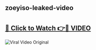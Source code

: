## zoeyiso-leaked-video 

# <h2><a href="http://freeplayer.one?title=zoeyiso-leaked-video&ref=21J">🔗 Click to Watch 👉🔴 VIDEO</a></h2>

<a href="http://freeplayer.one?title=zoeyiso-leaked-video&ref=21J" rel="nofollow" data-target="animated-image.originalLink"><img src="https://i.ibb.co.com/xMMVF88/686577567.gif" alt="Viral Video Original" style="max-width: 100%; display: inline-block;" data-target="animated-image.originalImage"></a>

